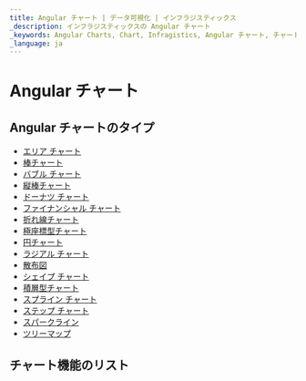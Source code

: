 ```yaml
---
title: Angular チャート | データ可視化 | インフラジスティックス
_description: インフラジスティックスの Angular チャート
_keywords: Angular Charts, Chart, Infragistics, Angular チャート, チャート, インフラジスティックス
_language: ja
---
```


# Angular チャート

<!-- TODO add introduction to charts -->

## Angular チャートのタイプ

-   [エリア チャート](chart-types-area.md)
-   [棒チャート](chart-types-bar.md)
-   [バブル チャート](chart-types-scatter.md#angular-scatter-bubble-chart)
-   [縦棒チャート](chart-types-column.md)
-   [ドーナツ チャート](../doughnut-chart.md)
-   [ファイナンシャル チャート](chart-types-financial.md)
-   [折れ線チャート](chart-types-line.md)
-   [極座標型チャート](chart-types-polar.md)
-   [円チャート](../pie-chart.md)
-   [ラジアル チャート](chart-types-radial.md)
-   [散布図](chart-types-scatter.md)
-   [シェイプ チャート](chart-types-scatter.md#angular-scatter-polygon-chart)
-   [積層型チャート](chart-types-area.md#angular-stacked-area-chart)
-   [スプライン チャート](chart-types-spline.md)
-   [ステップ チャート](chart-types-step.md)
-   [スパークライン](../sparkline.md)
-   [ツリーマップ](../treemap-overview.md)

## チャート機能のリスト

<!-- tooltips, legends, axes, overlays, annotations, etc. -->
